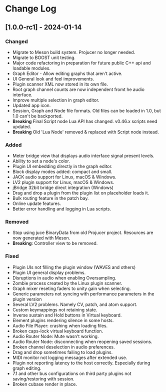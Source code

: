 # Change Log

## [1.0.0-rc1] - 2024-01-14

### Changed
- Migrate to Meson build system.  Projucer no longer needed.
- Migrate to BOOST unit testing.
- Major code refactoring in preparation for future public C++ api and loadable modules.
- Graph Editor - Allow editing graphs that aren't active.
- UI General look and feel improvements.
- Plugin scanner XML now stored in its own file.
- Root graph channel counts are now independent fromt he audio interface.
- Improve multiple selection in graph editor.
- Updated app icon.
- Session, Graph and Node file formats.  Old files can be loaded in 1.0, but 1.0 can't be backported.
- **Breaking** Final Script node Lua API has changed. v0.46.x scripts need updated.
- **Breaking** Old 'Lua Node' removed & replaced with Script node instead.

### Added
- Meter bridge view that displays audio interface signal present levels.
- Ability to set a node's color.
- Plugin UI embedding directly in the graph editor.
- Block display modes added: compact and small.
- JACK audio support for Linux, macOS & Windows.
- LV2 plugin support for Linux, macOS & Windows.
- jBridge 32bit bridge direct integration (Windows)
- Drag and drop a plugin from the plugin list on placeholder loads it.
- Bulk routing feature in the patch bay.
- Online update features.
- Better error handling and logging in Lua scripts.

### Removed
- Stop using juce BinaryData from old Projucer project. Resources are now generated with Meson.
- **Breaking**: Controller view to be removed.

### Fixed
- Plugin UIs not filling the plugin window (WAVES and others)
- Plugin UI general display problems.
- Disruptions in audio when enabling Oversampling.
- Zombie process created by the Linux plugin scanner.
- Graph mixer reseting faders to unity gain when selecting.
- Generic parameters not syncing with performance parameters in the plugin version
- Several LV2 problems. Namely CV, patch, and atom support.
- Custom keymappings not retaining state.
- Inverse sustain and Hold buttons in Virtual keyboard.
- Element plugins rendering silence in some hosts.
- Audio File Player: crashing when loading files.
- Broken caps-lock virtual keyboard function.
- Audio Router Node: Mute wasn't working.
- Audio Router Node: disconnecting when reopening saved sessions.
- Broken channel deselection in audio preferences.
- Drag and drop sometimes failing to load plugins.
- MIDI monitor not logging messages after extended use.
- Plugin not reporting latency to the host correctly. Especially during graph editing.
- 7.1 and other bus configurations on third party plugins not saving/restoring with session.
- Broken cubase render in place.
